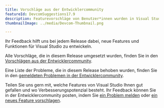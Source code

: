 ```yaml
---
title: Vorschläge aus der Entwicklercommunity
featureId: DevcomSuggestions17.9
description: Featurevorschläge von Benutzer*innen wurden in Visual Studio umgesetzt.
thumbnailImage: ../media/Devcom-Thumbnail.png

---
```



Ihr Feedback hilft uns bei jedem Release dabei, neue Features und Funktionen für Visual Studio zu entwickeln.

Alle Vorschläge, die in diesem Release umgesetzt wurden, finden Sie in den [Vorschlägen aus der Entwicklercommunity](https://developercommunity.visualstudio.com/VisualStudio?q=%5BFixed+In%3A+Visual+Studio+2022+version+17.9%5D&ftype=idea).

Eine Liste der Probleme, die in diesem Release behoben wurden, finden Sie in den [gemeldeten Problemen in der Entwicklercommunity](https://developercommunity.visualstudio.com/VisualStudio?q=%5BFixed+In%3A+Visual+Studio+2022+version+17.9%5D&ftype=problem).

Teilen Sie uns gern mit, welche Features von Visual Studio Ihnen gut gefallen und wo Verbesserungspotenzial besteht. Ihr Feedback können Sie in der Entwicklercommunity posten, indem Sie [ein Problem melden](https://learn.microsoft.com/visualstudio/ide/how-to-report-a-problem-with-visual-studio) oder [ein neues Feature vorschlagen](https://developercommunity.visualstudio.com/VisualStudio/suggest).
